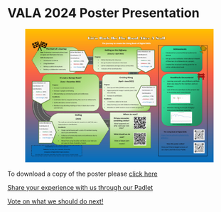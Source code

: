 # VALA 2024 Poster Presentation

<figure><img src=".gitbook/assets/VALA Poster v2.jpg" alt=""><figcaption></figcaption></figure>

To download a copy of the poster please [click here](https://drive.google.com/file/d/1T1P6Ds3RLKJnKx2HEURBMELuk9dFlVXt/view?usp=sharing)

[Share your experience with us through our Padlet](https://padlet.com/szk748/share-your-experiences-ibagoxmv5hzzkh8e)

[Vote on what we should do next!](https://forms.office.com/r/SFTe2vuq2s)
